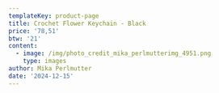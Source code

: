 ```yaml
---
templateKey: product-page
title: Crochet Flower Keychain - Black
price: '78,51'
btw: '21'
content:
  - image: /img/photo_credit_mika_perlmutterimg_4951.png
    type: images
author: Mika Perlmutter
date: '2024-12-15'
---
```


